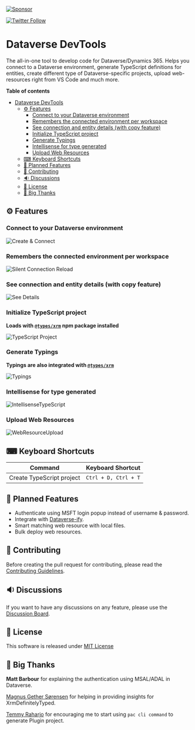 [![Sponsor](https://img.shields.io/static/v1?label=Sponsor&message=%E2%9D%A4&logo=GitHub)](https://github.com/sponsors/Power-Maverick)

[![Twitter Follow](https://img.shields.io/twitter/follow/DanzMaverick?style=social)](https://twitter.com/Danzmaverick)

# Dataverse DevTools

The all-in-one tool to develop code for Dataverse/Dynamics 365. Helps you connect to a Dataverse environment, generate TypeScript definitions for entities, create different type of Dataverse-specific projects, upload web-resources right from VS Code and much more.

**Table of contents**

- [Dataverse DevTools](#dataverse-devtools)
  - [⚙ Features](#-features)
      - [Connect to your Dataverse environment](#connect-to-your-dataverse-environment)
      - [Remembers the connected environment per workspace](#remembers-the-connected-environment-per-workspace)
      - [See connection and entity details (with copy feature)](#see-connection-and-entity-details-with-copy-feature)
      - [Initialize TypeScript project](#initialize-typescript-project)
      - [Generate Typings](#generate-typings)
      - [Intellisense for type generated](#intellisense-for-type-generated)
      - [Upload Web Resources](#upload-web-resources)
  - [⌨ Keyboard Shortcuts](#-keyboard-shortcuts)
  - [💭 Planned Features](#-planned-features)
  - [🔌 Contributing](#-contributing)
  - [🔉 Discussions](#-discussions)
  - [📃 License](#-license)
  - [💙 Big Thanks](#-big-thanks)

## ⚙ Features

### Connect to your Dataverse environment

![Create & Connect](https://github.com/Power-Maverick/DataverseDevTools-VSCode/blob/main/assets/Create&Connect.gif?raw=true)

### Remembers the connected environment per workspace

![Silent Connection Reload](https://github.com/Power-Maverick/DataverseDevTools-VSCode/blob/main/assets/RememberConnection.gif?raw=true)

### See connection and entity details (with copy feature)

![See Details](https://github.com/Power-Maverick/DataverseDevTools-VSCode/blob/main/assets/Connection&EntityDetails.gif?raw=true)

### Initialize TypeScript project

**Loads with [`@types/xrm`](https://www.npmjs.com/package/@types/xrm) npm package installed**

![TypeScript Project](https://github.com/Power-Maverick/DataverseDevTools-VSCode/blob/main/assets/TypeScriptInitialization.gif?raw=true)

### Generate Typings

**Typings are also integrated with [`@types/xrm`](https://www.npmjs.com/package/@types/xrm)**

![Typings](https://github.com/Power-Maverick/DataverseDevTools-VSCode/blob/main/assets/GenerateTypings.gif?raw=true)

### Intellisense for type generated

![IntellisenseTypeScript](https://github.com/Power-Maverick/DataverseDevTools-VSCode/blob/main/assets/IntellisenseForTypeScript.gif?raw=true)

### Upload Web Resources

![WebResourceUpload](https://github.com/Power-Maverick/DataverseDevTools-VSCode/blob/main/assets/WebResourceUpload.gif?raw=true)

## ⌨ Keyboard Shortcuts

| Command                   | Keyboard Shortcut    |
| ------------------------- | -------------------- |
| Create TypeScript project | `Ctrl + D, Ctrl + T` |

## 💭 Planned Features

-   Authenticate using MSFT login popup instead of username & password.
-   Integrate with [Dataverse-ify](https://github.com/scottdurow/dataverse-ify/).
-   Smart matching web resource with local files.
-   Bulk deploy web resources.

## 🔌 Contributing

Before creating the pull request for contributing, please read the [Contributing Guidelines](CONTRIBUTING.md).

## 🔉 Discussions

If you want to have any discussions on any feature, please use the [Discussion Board](https://github.com/Power-Maverick/DataverseDevTools-VSCode/discussions).

## 📃 License

This software is released under [MIT License](http://www.opensource.org/licenses/mit-license.php)

## 💙 Big Thanks

**Matt Barbour** for explaining the authentication using MSAL/ADAL in Dataverse.

[Magnus Gether Sørensen](https://www.linkedin.com/in/xrmwizard/) for helping in providing insights for XrmDefinitelyTyped.

[Temmy Raharjo](https://www.linkedin.com/in/temmy-wahyu-raharjo/) for encouraging me to start using `pac cli command` to generate Plugin project.

